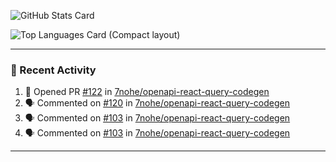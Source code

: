 ![GitHub Stats Card](https://github-readme-stats.vercel.app/api?username=7nohe&count_private=true&theme=react)

![Top Languages Card (Compact layout)](https://github-readme-stats.vercel.app/api/top-langs/?username=7nohe&layout=compact&theme=react)

---

### :koala: Recent Activity

<!--START_SECTION:activity-->
1. 💪 Opened PR [#122](https://github.com/7nohe/openapi-react-query-codegen/pull/122) in [7nohe/openapi-react-query-codegen](https://github.com/7nohe/openapi-react-query-codegen)
2. 🗣 Commented on [#120](https://github.com/7nohe/openapi-react-query-codegen/issues/120#issuecomment-2131907654) in [7nohe/openapi-react-query-codegen](https://github.com/7nohe/openapi-react-query-codegen)
3. 🗣 Commented on [#103](https://github.com/7nohe/openapi-react-query-codegen/pull/103#issuecomment-2131888117) in [7nohe/openapi-react-query-codegen](https://github.com/7nohe/openapi-react-query-codegen)
4. 🗣 Commented on [#103](https://github.com/7nohe/openapi-react-query-codegen/pull/103#issuecomment-2131861253) in [7nohe/openapi-react-query-codegen](https://github.com/7nohe/openapi-react-query-codegen)
<!--END_SECTION:activity-->

---
